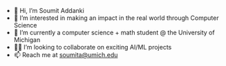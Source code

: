 - 👋 Hi, I’m Soumit Addanki
- 👀 I’m interested in making an impact in the real world through Computer Science
- 🌱 I’m currently a computer science + math student @ the University of Michigan
- 🤞🏾 I’m looking to collaborate on exciting AI/ML projects
- 📫 Reach me at soumita@umich.edu


<!---
SoumitAddanki/SoumitAddanki is a ✨ special ✨ repository because its `README.md` (this file) appears on your GitHub profile.
You can click the Preview link to take a look at your changes.
--->
